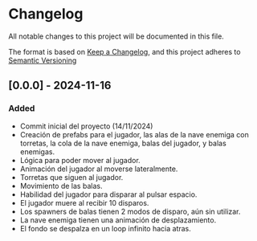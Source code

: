 # Changelog

All notable changes to this project will be documented in this file.

The format is based on [Keep a Changelog](https://keepachangelog.com/en/1.1.0/),
and this project adheres to [Semantic Versioning](https://semver.org/spec/v2.0.0.html)

## [0.0.0] - 2024-11-16

### Added
- Commit inicial del proyecto (14/11/2024)
- Creación de prefabs para el jugador, las alas de la nave enemiga con torretas, la cola de la nave enemiga, balas del jugador, y balas enemigas.
- Lógica para poder mover al jugador.
- Animación del jugador al moverse lateralmente.
- Torretas que siguen al jugador.
- Movimiento de las balas.
- Habilidad del jugador para disparar al pulsar espacio.
- El jugador muere al recibir 10 disparos.
- Los spawners de balas tienen 2 modos de disparo, aún sin utilizar.
- La nave enemiga tienen una animación de desplazamiento.
- El fondo se despalza en un loop infinito hacia atras.